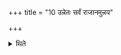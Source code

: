 +++
title = "10 उन्नेतः सर्वं राजानमुन्नय"

+++

<details><summary>थिते</summary>

उन्नेतः सर्वं राजानमुन्नय मातिरीरिचो दशाभिः कलशौ मृष्ट्वा न्युब्जेति सर्वसंस्थासूत्तमे गण एतत्सम्प्रेष्यति १०
</details>
